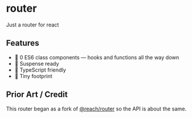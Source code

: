 # router

Just a router for react

## Features

* 🚫 0 ES6 class components — hooks and functions all the way down
* 🚟 Suspense ready
* 📘 TypeScript friendly
* 🐜 Tiny footprint

## Prior Art / Credit
This router began as a fork of [@reach/router](https://github.com/reach/router) so the API is about the same.
